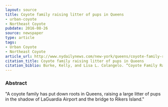 ```yaml
---
layout: source
title: Coyote family raising litter of pups in Queens  
- urban-coyote
- Northeast Coyote
pubdate: 2016-08-26
source: newspaper
type: article
tags:
- Urban Coyote
- Northeast Coyote
article_url: http://www.nydailynews.com/new-york/queens/coyote-family-raising-litter-pups-queens-article-1.2766744
citation_title: Coyote family raising litter of pups in Queens   
citation_biblio: Burke, Kelly, and Lisa L. Colangelo. “Coyote Family Raising Litter of Pups in Queens.” NY Daily News. A coyote family has put down roots in Queens, raising a large litter of pups in the shadow of LaGuardia Airport and the bridge to Rikers Island.
---
```


### Abstract
"A coyote family has put down roots in Queens, raising a large litter of pups in the shadow of LaGuardia Airport and the bridge to Rikers Island."
